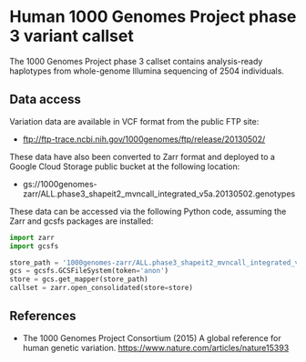 # Human 1000 Genomes Project phase 3 variant callset

The 1000 Genomes Project phase 3 callset contains analysis-ready
haplotypes from whole-genome Illumina sequencing of 2504 individuals.


## Data access

Variation data are available in VCF format from the public FTP
site:

* ftp://ftp-trace.ncbi.nih.gov/1000genomes/ftp/release/20130502/

These data have also been converted to Zarr format and deployed to a
Google Cloud Storage public bucket at the following location:

* gs://1000genomes-zarr/ALL.phase3_shapeit2_mvncall_integrated_v5a.20130502.genotypes

These data can be accessed via the following Python code, assuming the
Zarr and gcsfs packages are installed:

```python
import zarr
import gcsfs

store_path = '1000genomes-zarr/ALL.phase3_shapeit2_mvncall_integrated_v5a.20130502.genotypes'
gcs = gcsfs.GCSFileSystem(token='anon')
store = gcs.get_mapper(store_path)
callset = zarr.open_consolidated(store=store)
```


## References

* The 1000 Genomes Project Consortium (2015) A global reference for
  human genetic variation. https://www.nature.com/articles/nature15393
